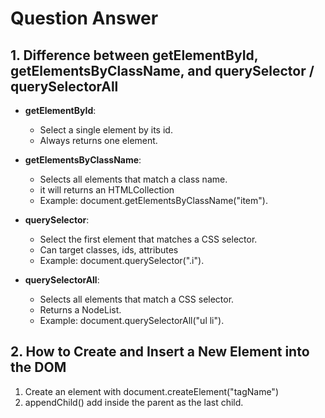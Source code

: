 # Question Answer

## 1. Difference between getElementById, getElementsByClassName, and querySelector / querySelectorAll
- **getElementById**:  
  - Select a single element by its id.  
  - Always returns one element.

- **getElementsByClassName**:  
  - Selects all elements that match a class name.  
  - it will returns an HTMLCollection  
  - Example: document.getElementsByClassName("item").

- **querySelector**:  
  - Select the first element that matches a CSS selector.  
  - Can target classes, ids, attributes  
  - Example: document.querySelector(".i").

- **querySelectorAll**:  
  - Selects all elements that match a CSS selector.  
  - Returns a NodeList. 
  - Example: document.querySelectorAll("ul li").

## 2. How to Create and Insert a New Element into the DOM
1. Create an element with document.createElement("tagName")
2. appendChild() add inside the parent as the last child.  


